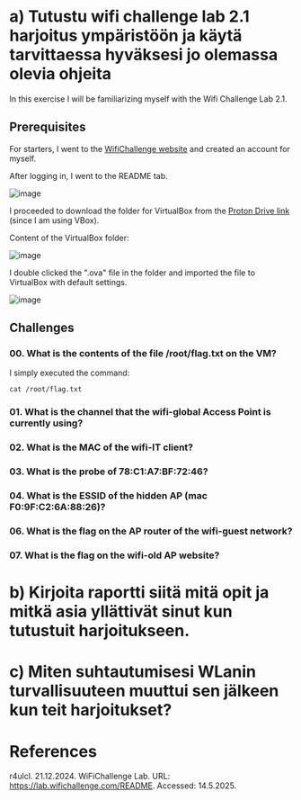 # a) Tutustu wifi challenge lab 2.1 harjoitus ympäristöön ja käytä tarvittaessa hyväksesi jo olemassa olevia ohjeita

In this exercise I will be familiarizing myself with the Wifi Challenge Lab 2.1. 


## Prerequisites

For starters, I went to the [WifiChallenge website](https://lab.wifichallenge.com/) and created an account for myself.

After logging in, I went to the README tab.

![image](https://github.com/user-attachments/assets/d6b0ab6a-aaa4-44ed-b87a-c970d8001333)

I proceeded to download the folder for VirtualBox from the [Proton Drive link](https://drive.proton.me/urls/Q4WPB23W7R#Qk4nxMH8Q4oQ) (since I am using VBox).

Content of the VirtualBox folder:

![image](https://github.com/user-attachments/assets/c6eafe0c-f95a-4f7f-8538-3267a7fde902)

I double clicked the ".ova" file in the folder and imported the file to VirtualBox with default settings.

![image](https://github.com/user-attachments/assets/5957ff03-69cd-46df-88c1-6c72c9861578)




## Challenges
### 00. What is the contents of the file /root/flag.txt on the VM?

I simply executed the command:

    cat /root/flag.txt

### 01. What is the channel that the wifi-global Access Point is currently using?

### 02. What is the MAC of the wifi-IT client?
### 03. What is the probe of 78:C1:A7:BF:72:46?
### 04. What is the ESSID of the hidden AP (mac F0:9F:C2:6A:88:26)?
### 06. What is the flag on the AP router of the wifi-guest network?
### 07. What is the flag on the wifi-old AP website?

# b) Kirjoita raportti siitä mitä opit ja mitkä asia yllättivät sinut kun tutustuit harjoitukseen.



# c) Miten suhtautumisesi WLanin turvallisuuteen muuttui sen jälkeen kun teit harjoitukset?


# References

r4ulcl. 21.12.2024. WiFiChallenge Lab. URL: https://lab.wifichallenge.com/README. Accessed: 14.5.2025.
